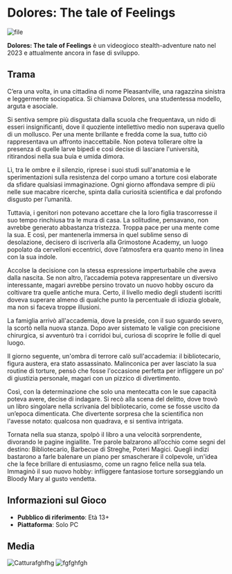 # Dolores: The tale of Feelings
![file](https://github.com/user-attachments/assets/87fbda0c-8151-421e-bafd-9fcbba3dcf6b)

**Dolores: The tale of Feelings** è un videogioco stealth-adventure nato nel 2023 e attualmente ancora in fase di sviluppo. 

## Trama
C’era una volta, in una cittadina di nome Pleasantville, una ragazzina sinistra e leggermente sociopatica. Si chiamava Dolores, una studentessa modello, arguta e asociale.

Si sentiva sempre più disgustata dalla scuola che frequentava, un nido di esseri insignificanti, dove il quoziente intellettivo medio non superava quello di un mollusco. Per una mente brillante e fredda come la sua, tutto ciò rappresentava un affronto inaccettabile. Non poteva tollerare oltre la presenza di quelle larve bipedi e così decise di lasciare l'università, ritirandosi nella sua buia e umida dimora.

Lì, tra le ombre e il silenzio, riprese i suoi studi sull'anatomia e le sperimentazioni sulla resistenza del corpo umano a torture così elaborate da sfidare qualsiasi immaginazione. Ogni giorno affondava sempre di più nelle sue macabre ricerche, spinta dalla curiosità scientifica e dal profondo disgusto per l’umanità.

Tuttavia, i genitori non potevano accettare che la loro figlia trascorresse il suo tempo rinchiusa tra le mura di casa. La solitudine, pensavano, non avrebbe generato abbastanza tristezza. Troppa pace per una mente come la sua. E così, per mantenerla immersa in quel sublime senso di desolazione, decisero di iscriverla alla Grimostone Academy, un luogo popolato da cervelloni eccentrici, dove l’atmosfera era quanto meno in linea con la sua indole.

Accolse la decisione con la stessa espressione imperturbabile che aveva dalla nascita. Se non altro, l’accademia poteva rappresentare un diversivo interessante, magari avrebbe persino trovato un nuovo hobby oscuro da coltivare tra quelle antiche mura. Certo, il livello medio degli studenti iscritti doveva superare almeno di qualche punto la percentuale di idiozia globale, ma non si faceva troppe illusioni.

La famiglia arrivò all'accademia, dove la preside, con il suo sguardo severo, la scortò nella nuova stanza. Dopo aver sistemato le valigie con precisione chirurgica, si avventurò tra i corridoi bui, curiosa di scoprire le follie di quel luogo.

Il giorno seguente, un'ombra di terrore calò sull'accademia: il bibliotecario, figura austera, era stato assassinato. Malinconica per aver lasciato la sua routine di torture, pensò che fosse l'occasione perfetta per infliggere un po' di giustizia personale, magari con un pizzico di divertimento.

Così, con la determinazione che solo una mentecatta con le sue capacità poteva avere, decise di indagare. Si recò alla scena del delitto, dove trovò un libro singolare nella scrivania del bibliotecario, come se fosse uscito da un’epoca dimenticata. Che divertente sorpresa che la scientifica non l'avesse notato: qualcosa non quadrava, e si sentiva intrigata.

Tornata nella sua stanza, spolpò il libro a una velocità sorprendente, divorando le pagine ingiallite. Tre parole balzarono all’occhio come segni del destino: Bibliotecario, Barbecue di Streghe, Poteri Magici. Quegli indizi bastarono a farle balenare un piano per smascherare il colpevole, un'idea che la fece brillare di entusiasmo, come un ragno felice nella sua tela. Immaginò il suo nuovo hobby: infliggere fantasiose torture sorseggiando un Bloody Mary al gusto vendetta.

## Informazioni sul Gioco

* **Pubblico di riferimento**: Età 13+
* **Piattaforma**: Solo PC

## Media
![Catturafghfhg](https://github.com/user-attachments/assets/7f363821-f032-4542-ae58-b5fef0ede559)
![fgfghfgh](https://github.com/user-attachments/assets/9fafe6f7-115f-4d8a-b9ea-e925ea33b039)



